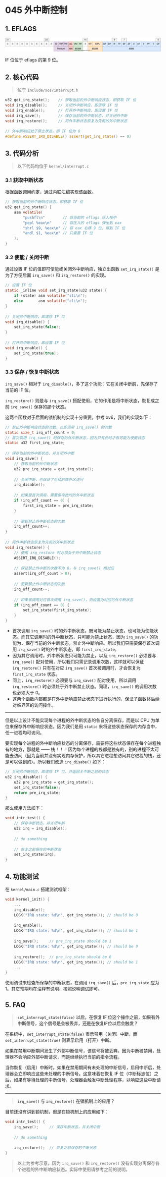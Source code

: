 # 045 外中断控制

## 1. EFLAGS

![](./images/eflags.drawio.svg)

IF 位位于 eflags 的第 9 位。

## 2. 核心代码

> 位于 `include/xos/interrupt.h`

```c
u32 get_irq_state();    // 获取当前的外中断响应状态，即获取 IF 位
void irq_disable();     // 关闭外中断响应，即清除 IF 位
void irq_enable();      // 打开外中断响应，即设置 IF 位
void irq_save();        // 保存当前的外中断状态，并关闭外中断
void irq_restore();     // 将外中断状态恢复为先前的外中断状态

// 外中断响应处于禁止状态，即 IF 位为 0
#define ASSERT_IRQ_DISABLE() assert(get_irq_state() == 0)
```

## 3. 代码分析

> 以下代码均位于 `kernel/interrupt.c`

### 3.1 获取中断状态

根据函数调用约定，通过内联汇编实现该函数。

```c
// 获取当前的外中断响应状态，即获取 IF 位
u32 get_irq_state() {
    asm volatile(
        "pushfl\n"        // 将当前的 eflags 压入栈中
        "popl %eax\n"     // 将压入的 eflags 弹出到 eax
        "shrl $9, %eax\n" // 将 eax 右移 9 位，得到 IF 位
        "andl $1, %eax\n" // 只需要 IF 位
    );
}
```

### 3.2 使能 / 关闭中断

通过设置 IF 位的值即可使能或关闭外中断响应，独立出函数 `set_irq_state()` 是为了方便后面 `irq_save()` 和 `irq_restore()` 的实现。

```c
// 设置 IF 位
static _inline void set_irq_state(u32 state) {
    if (state) asm volatile("sti\n");
    else       asm volatile("cli\n"); 
}

// 关闭外中断响应，即清除 IF 位
void irq_disable() {
    set_irq_state(false);
}

// 打开外中断响应，即设置 IF 位
void irq_enable() {
    set_irq_state(true);
}
```

### 3.3 保存 / 恢复中断状态

`irq_save()` 相对于 `irq_disable()`，多了这个功能：它在关闭中断前，先保存了当前的 IF 位。

`irq_restore()` 则是与 `irq_save()` 搭配使用，它的作用是将中断状态，恢复成之前 `irq_save()` 保存的那个状态。

这两个函数对于后面的锁机制的实现十分重要。参考 xv6，我们的实现如下：

```c
// 禁止外中断响应状态的次数，也即调用 irq_save() 的次数
static size_t irq_off_count = 0;
// 首次调用 irq_save() 时保存的外中断状态，因为只有此时才有可能为使能状态
static u32 first_irq_state;

// 保存当前的外中断状态，并关闭外中断
void irq_save() {
    // 获取当前的外中断状态
    u32 pre_irq_state = get_irq_state();
    
    // 关闭中断，也保证了后续的临界区访问
    irq_disable();

    // 如果是首次调用，需要保存此时的外中断状态
    if (irq_off_count == 0) {
        first_irq_state = pre_irq_state;
    }

    // 更新禁止外中断状态的次数
    irq_off_count++;
}

// 将外中断状态恢复为先前的外中断状态
void irq_restore() {
    // 使用 irq_restore 时必须处于外中断禁止状态
    ASSERT_IRQ_DISABLE();
    
    // 保证禁止外中断的次数不为 0，与 irq_save() 相对应
    assert(irq_off_count > 0);

    // 更新禁止外中断状态的次数
    irq_off_count--;
    
    // 如果该调用对应首次调用 irq_save()，则设置为对应的外中断状态
    if (irq_off_count == 0) {
        set_irq_state(first_irq_state);
    }
}
```

- 首次调用 `irq_save()` 时的外中断状态，既可能为禁止状态，也可能为使能状态。而其它调用时的外中断状态，只可能为禁止状态，因为 `irq_save()` 的功能为，保存当前的外中断状态，禁止外中断响应。所以我们只需要保存首次调用 `irq_save()` 时的外中断状态，即 `first_irq_state`。
- 因为其它调用时，外中断状态只可能为禁止，以及 `irq_restore()` 必须要与 `irq_save()` 配对使用，所以我们只需记录调用次数，这样就可以保证 `irq_restore()` 只有在对应 `irq_save()` 首次被调用时，才会恢复为 `first_irq_state` 状态。
- 同上，`irq_restore()` 必须要与 `irq_save()` 配对使用，所以调用 `irq_restore()` 时必须处于外中断禁止状态。同理，`irq_save()` 的调用次数也必须大于 0。
- 这两个函数内部都是在外中断响应禁止状态下进行执行的，保证了函数体后续对临界区的访问操作。

---

但是以上设计不能实现每个进程的外中断状态的各自分离保存，而是以 CPU 为单位来保存外中断响应状态。因为我们是用 `static` 来将这些状态保存的内存当中，任一进程均可访问。

要实现每个进程的外中断响应状态的分离保存，需要将这些状态保存在每个进程独有的地方，那就是 —— 栈！！！因为每个进程的栈都是独有的，别的进程不太可能去访问（因为当前并没有实现内存保护，所以其它进程想访问其它进程的栈，还是可以做到的）。所以我们改造 `irq_disabe()` 如下：

```c
// 关闭外中断响应，即清除 IF 位，并返回关中断之前的状态
u32 irq_disable() {
    u32 pre_irq_state = get_irq_state();
    set_irq_state(false);
    return pre_irq_state;
}
```

那么使用方法如下：

```c
void intr_test() {
    // 保存中断状态，并关闭中断
    u32 irq = irq_disable();

    // do something
    
    // 恢复之前保存的中断状态
    set_irq_state(irq);
}
```

## 4. 功能测试

在 `kernel/main.c` 搭建测试框架：

```c
void kernel_init() {
    ...
    irq_disable();
    LOGK("IRQ state: %d\n", get_irq_state()); // should be 0

    irq_enable();
    LOGK("IRQ state: %d\n", get_irq_state()); // should be 1

    irq_save();     // pre_irq_state should be 1
    LOGK("IRQ state: %d\n", get_irq_state()); // should be 0

    irq_restore();  // pre_irq_state should be 0
    LOGK("IRQ state: %d\n", get_irq_state()); // should be 1
    ...
}
```

使用调试来检查所保存的中断状态，在调用 `irq_save()` 后，`pre_irq_state` 应为 1。其它预期均在注释有说明，按照说明调试即可。

## 5. FAQ

>**`set_interrupt_state(false)` 以后，在恢复 IF 位这个操作之前，如果有外中断信号，这个信号是会被丢弃，还是在恢复IF位以后会触发？**

在系统中，`set_interrupt_state(false)` 表示禁用（关闭）中断，而 `set_interrupt_state(true)` 则表示启用（打开）中断。

如果在禁用中断期间发生了外部中断信号，该信号将被丢弃。因为中断被禁用，处理器不会响应外部中断请求，而是继续执行当前的指令流程。

当你恢复（启用）中断时，如果在禁用期间有未处理的中断信号，启用中断后，处理器会立即响应这些未处理的中断信号。这意味着在恢复 IF 位（中断标志位）之后，如果有等待处理的中断信号，处理器会触发中断处理程序，以响应这些中断请求。

---

>**`irq_save()` 与 `irq_restore()` 在锁机制上的应用？**

目前还没有讲到锁机制，但是在锁机制上的应用如下：

```c
void intr_test() {
    irq_save();     // 保存中断状态，并关闭中断

    // do something

    irq_restore();  // 恢复之前保存的中断状态
}
```

> 以上为参考示意，因为 `irq_save()` 和 `irq_restore()` 没有实现分离保存各个进程的外中断响应状态。实际中使用请参考之前的说明。
